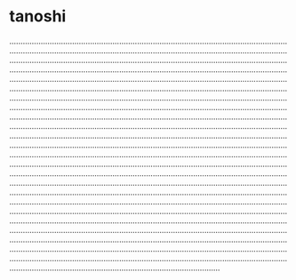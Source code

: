 # tanoshi

..............................................................................................................................................................................................................................................................................................................................................................................................................................................................................................................................................................................................................................................................................................................................................................................................................................................................................................................................................................................................................................................................................................................................................................................................................................................................................................................................................................................................................................................................................................................................................................................................................................................................................................................................................................................................................................................................................................................................................................................................................................................................................................................................................................................................................................................................................................................................................................................................................................................................................................................................................................................................................................................................................................................................................................................................................................................................................................................................................................................................................................................................................................................................................................................................